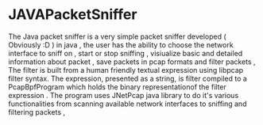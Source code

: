 # JAVAPacketSniffer


The Java packet sniffer is a very simple packet sniffer developed ( Obviously :D ) in java ,
the user has the ability to choose the network interface to sniff on , start or stop sniffing ,
visiualize basic and detailed information about packet , save packets in pcap formats and filter packets ,
The filter is built from a human friendly textual expression using libpcap filter syntax.
The expression, presented as a string, is filter compiled to a PcapBpfProgram which holds the binary representationof the filter expression .
The program uses JNetPcap java library to do it's various functionalities from scanning available network interfaces
to sniffing and filtering packets ,
